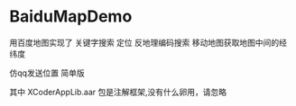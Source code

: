 # BaiduMapDemo
用百度地图实现了  关键字搜索   定位      反地理编码搜索   移动地图获取地图中间的经纬度   

 仿qq发送位置 简单版
 
 其中 XCoderAppLib.aar 包是注解框架,没有什么卵用，请忽略
 
 
